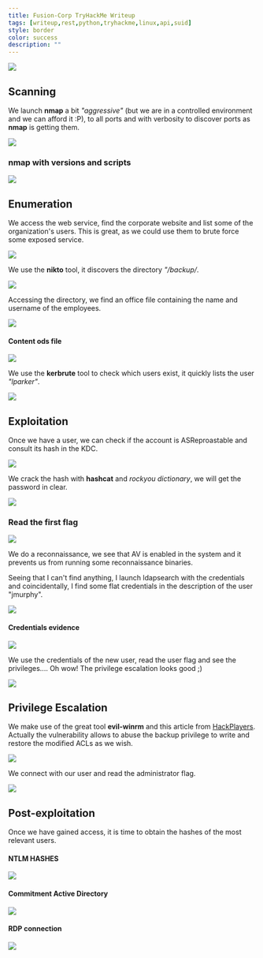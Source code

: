 ```yaml
---
title: Fusion-Corp TryHackMe Writeup
tags: [writeup,rest,python,tryhackme,linux,api,suid]
style: border
color: success
description: ""
---
```



![](https://raw.githubusercontent.com/m3n0sd0n4ld/m3n0sd0n4ld.github.io/main/_posts/Fusion-Corp/1.jpeg)

## Scanning
We launch **nmap** a bit *"aggressive"* (but we are in a controlled environment and we can afford it :P), to all ports and with verbosity to discover ports as **nmap** is getting them.

![](https://raw.githubusercontent.com/m3n0sd0n4ld/m3n0sd0n4ld.github.io/main/_posts/Fusion-Corp/2.png)

### nmap with versions and scripts

![](https://raw.githubusercontent.com/m3n0sd0n4ld/m3n0sd0n4ld.github.io/main/_posts/Fusion-Corp/3.png)

## Enumeration
We access the web service, find the corporate website and list some of the organization's users. This is great, as we could use them to brute force some exposed service.

![](https://raw.githubusercontent.com/m3n0sd0n4ld/m3n0sd0n4ld.github.io/main/_posts/Fusion-Corp/4.png)

We use the **nikto** tool, it discovers the directory *"/backup/*. 

![](https://raw.githubusercontent.com/m3n0sd0n4ld/m3n0sd0n4ld.github.io/main/_posts/Fusion-Corp/5.png)

Accessing the directory, we find an office file containing the name and username of the employees.

![](https://raw.githubusercontent.com/m3n0sd0n4ld/m3n0sd0n4ld.github.io/main/_posts/Fusion-Corp/6.png)

#### Content ods file
![](https://raw.githubusercontent.com/m3n0sd0n4ld/m3n0sd0n4ld.github.io/main/_posts/Fusion-Corp/7.png)

We use the **kerbrute** tool to check which users exist, it quickly lists the user *"lparker"*.

![](https://raw.githubusercontent.com/m3n0sd0n4ld/m3n0sd0n4ld.github.io/main/_posts/Fusion-Corp/8.png)

## Exploitation
Once we have a user, we can check if the account is ASReproastable and consult its hash in the KDC.

![](https://raw.githubusercontent.com/m3n0sd0n4ld/m3n0sd0n4ld.github.io/main/_posts/Fusion-Corp/9.png)

We crack the hash with **hashcat** and *rockyou dictionary*, we will get the password in clear.

![](https://raw.githubusercontent.com/m3n0sd0n4ld/m3n0sd0n4ld.github.io/main/_posts/Fusion-Corp/10.png)

### Read the first flag 

![](https://raw.githubusercontent.com/m3n0sd0n4ld/m3n0sd0n4ld.github.io/main/_posts/Fusion-Corp/11.png)

We do a reconnaissance, we see that AV is enabled in the system and it prevents us from running some reconnaissance binaries.

Seeing that I can't find anything, I launch ldapsearch with the credentials and coincidentally, I find some flat credentials in the description of the user "jmurphy".

![](https://raw.githubusercontent.com/m3n0sd0n4ld/m3n0sd0n4ld.github.io/main/_posts/Fusion-Corp/13.png)

#### Credentials evidence
![](https://raw.githubusercontent.com/m3n0sd0n4ld/m3n0sd0n4ld.github.io/main/_posts/Fusion-Corp/14.png)

We use the credentials of the new user, read the user flag and see the privileges.... Oh wow! The privilege escalation looks good ;)

![](https://raw.githubusercontent.com/m3n0sd0n4ld/m3n0sd0n4ld.github.io/main/_posts/Fusion-Corp/15.png)

## Privilege Escalation
We make use of the great tool **evil-winrm** and this article from [HackPlayers](https://www.hackplayers.com/2020/06/backup-tosystem-abusando-de-los.html). Actually the vulnerability allows to abuse the backup privilege to write and restore the modified ACLs as we wish.

![](https://raw.githubusercontent.com/m3n0sd0n4ld/m3n0sd0n4ld.github.io/main/_posts/Fusion-Corp/16.png)

We connect with our user and read the administrator flag.

![](https://raw.githubusercontent.com/m3n0sd0n4ld/m3n0sd0n4ld.github.io/main/_posts/Fusion-Corp/17.png)

## Post-exploitation

Once we have gained access, it is time to obtain the hashes of the most relevant users.

#### NTLM HASHES
![](https://raw.githubusercontent.com/m3n0sd0n4ld/m3n0sd0n4ld.github.io/main/_posts/Fusion-Corp/18.png)

#### Commitment Active Directory

![](https://raw.githubusercontent.com/m3n0sd0n4ld/m3n0sd0n4ld.github.io/main/_posts/Fusion-Corp/19.png)

#### RDP connection

![](https://raw.githubusercontent.com/m3n0sd0n4ld/m3n0sd0n4ld.github.io/main/_posts/Fusion-Corp/20.png)




